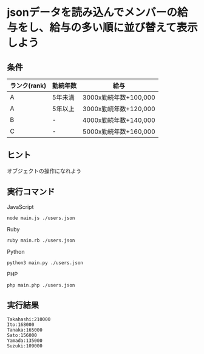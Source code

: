 # jsonデータを読み込んでメンバーの給与をし、給与の多い順に並び替えて表示しよう

## 条件

|ランク(rank)|勤続年数|給与|
|---|---|---|
|A|5年未満|3000x勤続年数+100,000|
|A|5年以上|3000x勤続年数+120,000|
|B|-|4000x勤続年数+140,000|
|C|-|5000x勤続年数+160,000|

## ヒント

オブジェクトの操作になれよう

## 実行コマンド

JavaScript
```shell:
node main.js ./users.json
```
Ruby
```shell:
ruby main.rb ./users.json
```
Python
```shell:
python3 main.py ./users.json
```
PHP
```shell:
php main.php ./users.json
```

## 実行結果

```shell:
Takahashi:210000
Ito:168000
Tanaka:165000
Sato:156000
Yamada:135000
Suzuki:109000
```
